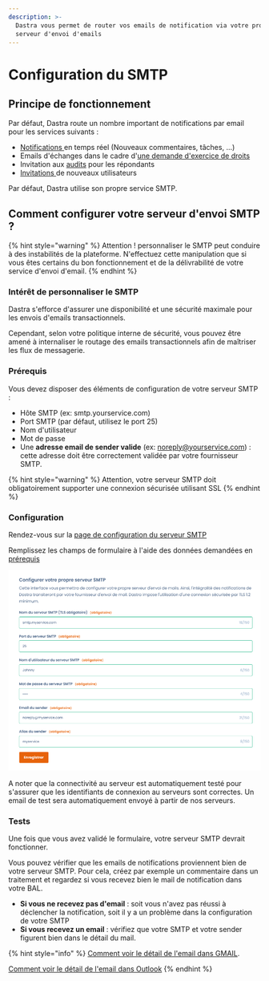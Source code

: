 ```yaml
---
description: >-
  Dastra vous permet de router vos emails de notification via votre propre
  serveur d'envoi d'emails
---
```


# Configuration du SMTP

## Principe de fonctionnement

Par défaut, Dastra route un nombre important de notifications par email pour les services suivants :&#x20;

* [Notifications ](les-notifications.md)en temps réel (Nouveaux commentaires, tâches, ...)
* Emails d'échanges dans le cadre d'[une demande d'exercice de droits](../gerer-les-exercices-des-droits/)
* Invitation aux [audits](../audit/) pour les répondants
* [Invitations ](../../commencer/commencer/inviter-utilisateurs.md)de nouveaux utilisateurs

Par défaut, Dastra utilise son propre service SMTP.

## Comment configurer votre serveur d'envoi SMTP ?

{% hint style="warning" %}
Attention ! personnaliser le SMTP peut conduire à des instabilités de la plateforme. N'effectuez cette manipulation que si vous êtes certains du bon fonctionnement et de la délivrabilité de votre service d'envoi d'email.
{% endhint %}

### Intérêt de personnaliser le SMTP

Dastra s'efforce d'assurer une disponibilité et une sécurité maximale pour les envois d'emails transactionnels.&#x20;

Cependant, selon votre politique interne de sécurité, vous pouvez être amené à internaliser le routage des emails transactionnels afin de maîtriser les flux de messagerie.

### Prérequis

Vous devez disposer des éléments de configuration de votre serveur SMTP :&#x20;

* Hôte SMTP (ex: smtp.yourservice.com)
* Port SMTP (par défaut, utilisez le port 25)
* Nom d'utilisateur
* Mot de passe
* Une **adresse email de sender valide** (ex: noreply@yourservice.com) : cette adresse doit être correctement validée par votre fournisseur SMTP.

{% hint style="warning" %}
Attention, votre serveur SMTP doit obligatoirement supporter une connexion sécurisée utilisant SSL
{% endhint %}

### Configuration

Rendez-vous sur la [page de configuration du serveur SMTP](https://app.dastra.eu/general-settings/smtp)

Remplissez les champs de formulaire à l'aide des données demandées en [prérequis](configuration-du-smtp.md#prerequis)

![](<../../.gitbook/assets/image (249) (1).png>)

A noter que la connectivité au serveur est automatiquement testé pour s'assurer que les identifiants de connexion au serveurs sont correctes. Un email de test sera automatiquement envoyé à partir de nos serveurs.

### Tests

Une fois que vous avez validé le formulaire, votre serveur SMTP devrait fonctionner.

Vous pouvez vérifier que les emails de notifications proviennent bien de votre serveur SMTP. Pour cela, créez par exemple un commentaire dans un traitement et regardez si vous recevez bien le mail de notification dans votre BAL.

* **Si vous ne recevez pas d'email** : soit vous n'avez pas réussi à déclencher la notification, soit il y a un problème dans la configuration de votre SMTP
* **Si vous recevez un email** : vérifiez que votre SMTP et votre sender figurent bien dans le détail du mail.&#x20;

{% hint style="info" %}
[Comment voir le détail de l'email dans GMAIL](https://support.google.com/mail/answer/29436?hl=fr).&#x20;

[Comment voir le détail de l'email dans Outlook](https://support.microsoft.com/fr-fr/office/afficher-les-en-t%C3%AAtes-de-message-internet-dans-outlook-cd039382-dc6e-4264-ac74-c048563d212c)
{% endhint %}
